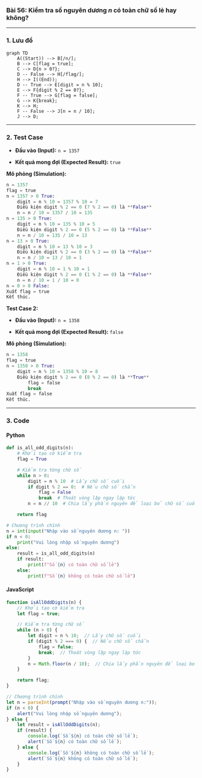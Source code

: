 ### Bài 56: Kiểm tra số nguyên dương $n$ có toàn chữ số lẻ hay không?

---

### **1. Lưu đồ**

```mermaid
graph TD
    A((Start)) --> B[/n/];
    B --> C[flag = true];
    C --> D{n > 0?};
    D -- False --> H[/flag/];
    H --> I((End));
    D -- True --> E[digit = n % 10];
    E --> F{digit % 2 == 0?};
    F -- True --> G[flag = false];
    G --> K{break};
    K --> H;
    F -- False --> J[n = n / 10];
    J --> D;
```

---

### **2. Test Case**

- **Đầu vào (Input):** `n = 1357`

- **Kết quả mong đợi (Expected Result):** `true`


**Mô phỏng (Simulation):**

```python
n = 1357
flag = true
n = 1357 > 0 True:
	digit = n % 10 = 1357 % 10 = 7
	Điều kiện digit % 2 == 0 (7 % 2 == 0) là **False**
	n = n / 10 = 1357 / 10 = 135
n = 135 > 0 True:
	digit = n % 10 = 135 % 10 = 5
	Điều kiện digit % 2 == 0 (5 % 2 == 0) là **False**
	n = n / 10 = 135 / 10 = 13
n = 13 > 0 True:
	digit = n % 10 = 13 % 10 = 3
	Điều kiện digit % 2 == 0 (3 % 2 == 0) là **False**
	n = n / 10 = 13 / 10 = 1
n = 1 > 0 True:
	digit = n % 10 = 1 % 10 = 1
	Điều kiện digit % 2 == 0 (1 % 2 == 0) là **False**
	n = n / 10 = 1 / 10 = 0
n = 0 > 0 False:
Xuất flag = true
Kết thúc.
```

**Test Case 2:**

- **Đầu vào (Input):** `n = 1358`

- **Kết quả mong đợi (Expected Result):** `false`

**Mô phỏng (Simulation):**

```python
n = 1358
flag = true
n = 1358 > 0 True:
	digit = n % 10 = 1358 % 10 = 8
	Điều kiện digit % 2 == 0 (8 % 2 == 0) là **True**
		flag = false
		break
Xuất flag = false
Kết thúc.
```
---

### **3. Code**

#### **Python**

```python
def is_all_odd_digits(n):
    # Khởi tạo cờ kiểm tra
    flag = True

    # Kiểm tra từng chữ số
    while n > 0:
        digit = n % 10  # Lấy chữ số cuối
        if digit % 2 == 0:  # Nếu chữ số chẵn
            flag = False
            break  # Thoát vòng lặp ngay lập tức
        n = n // 10  # Chia lấy phần nguyên để loại bỏ chữ số cuối

    return flag

# Chương trình chính
n = int(input("Nhập vào số nguyên dương n: "))
if n < 0:
    print("Vui lòng nhập số nguyên dương")
else:
    result = is_all_odd_digits(n)
    if result:
        print(f"Số {n} có toàn chữ số lẻ")
    else:
        print(f"Số {n} không có toàn chữ số lẻ")
```

#### **JavaScript**

```javascript
function isAllOddDigits(n) {
    // Khởi tạo cờ kiểm tra
    let flag = true;

    // Kiểm tra từng chữ số
    while (n > 0) {
        let digit = n % 10;  // Lấy chữ số cuối
        if (digit % 2 === 0) {  // Nếu chữ số chẵn
            flag = false;
            break;  // Thoát vòng lặp ngay lập tức
        }
        n = Math.floor(n / 10);  // Chia lấy phần nguyên để loại bỏ chữ số cuối
    }

    return flag;
}

// Chương trình chính
let n = parseInt(prompt("Nhập vào số nguyên dương n:"));
if (n < 0) {
    alert("Vui lòng nhập số nguyên dương");
} else {
    let result = isAllOddDigits(n);
    if (result) {
        console.log(`Số ${n} có toàn chữ số lẻ`);
        alert(`Số ${n} có toàn chữ số lẻ`);
    } else {
        console.log(`Số ${n} không có toàn chữ số lẻ`);
        alert(`Số ${n} không có toàn chữ số lẻ`);
    }
}
```